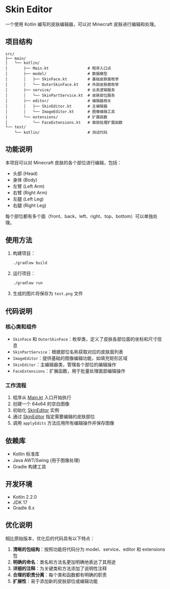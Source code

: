 # Skin Editor

一个使用 Kotlin 编写的皮肤编辑器，可以对 Minecraft 皮肤进行编辑和处理。

## 项目结构

```
src/
├── main/
│   └── kotlin/
│       ├── Main.kt                 # 程序入口点
│       ├── model/                  # 数据模型
│       │   ├── SkinFace.kt         # 基础皮肤面枚举
│       │   └── OuterSkinFace.kt    # 外部皮肤面枚举
│       ├── service/                # 业务逻辑服务
│       │   └── SkinPartService.kt  # 皮肤部位服务
│       ├── editor/                 # 编辑器相关
│       │   ├── SkinEditor.kt       # 主编辑器
│       │   └── ImageEditor.kt      # 图像编辑工具
│       └── extensions/             # 扩展函数
│           └── FaceExtensions.kt   # 面部处理扩展函数
└── test/
    └── kotlin/                     # 测试代码
```

## 功能说明

本项目可以对 Minecraft 皮肤的各个部位进行编辑，包括：

- 头部 (Head)
- 身体 (Body)
- 左臂 (Left Arm)
- 右臂 (Right Arm)
- 左腿 (Left Leg)
- 右腿 (Right Leg)

每个部位都有多个面（front、back、left、right、top、bottom）可以单独处理。

## 使用方法

1. 构建项目：
   ```bash
   ./gradlew build
   ```

2. 运行项目：
   ```bash
   ./gradlew run
   ```

3. 生成的图片将保存为 `test.png` 文件

## 代码说明

### 核心类和组件

- `SkinFace` 和 `OuterSkinFace`：枚举类，定义了皮肤各部位面的坐标和尺寸信息
- `SkinPartService`：根据部位名称获取对应的皮肤面列表
- `ImageEditor`：提供基础的图像编辑功能，如填充矩形区域
- `SkinEditor`：主编辑器类，管理各个部位的编辑操作
- `FaceExtensions`：扩展函数，用于批量处理面部编辑操作

### 工作流程

1. 程序从 [Main.kt](src/main/kotlin/Main.kt) 入口开始执行
2. 创建一个 64x64 的空白图像
3. 初始化 [SkinEditor](src/main/kotlin/editor/SkinEditor.kt) 实例
4. 通过 [SkinEditor](src/main/kotlin/editor/SkinEditor.kt) 指定需要编辑的皮肤部位
5. 调用 `applyEdits` 方法应用所有编辑操作并保存图像

## 依赖库

- Kotlin 标准库
- Java AWT/Swing (用于图像处理)
- Gradle 构建工具

## 开发环境

- Kotlin 2.2.0
- JDK 17
- Gradle 8.x

## 优化说明

相比原始版本，优化后的代码具有以下特点：

1. **清晰的包结构**：按照功能将代码分为 model、service、editor 和 extensions 包
2. **明确的命名**：类名和方法名更加明确地表达了其用途
3. **详细的注释**：为关键类和方法添加了说明性注释
4. **合理的职责分离**：每个类和函数都有明确的职责
5. **扩展性**：易于添加新的皮肤部位或编辑功能